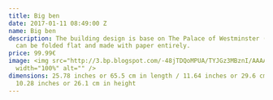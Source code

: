 ```yaml
---
title: Big ben
date: 2017-01-11 08:49:00 Z
name: Big ben
description: The building design is base on The Palace of Westminster (Big Ban). It
  can be folded flat and made with paper entirely.
price: 99.99€
image: <img src="http://3.bp.blogspot.com/-48jTDQoMPUA/TYJGz3MBznI/AAAAAAAAA8c/qF43XRpnzwc/s1600/The+Palace+of+Westminster+05.jpg"
  width="100%" alt="" />
dimensions: 25.78 inches or 65.5 cm in length / 11.64 inches or 29.6 cm in width /
  10.28 inches or 26.1 cm in height
---
```


